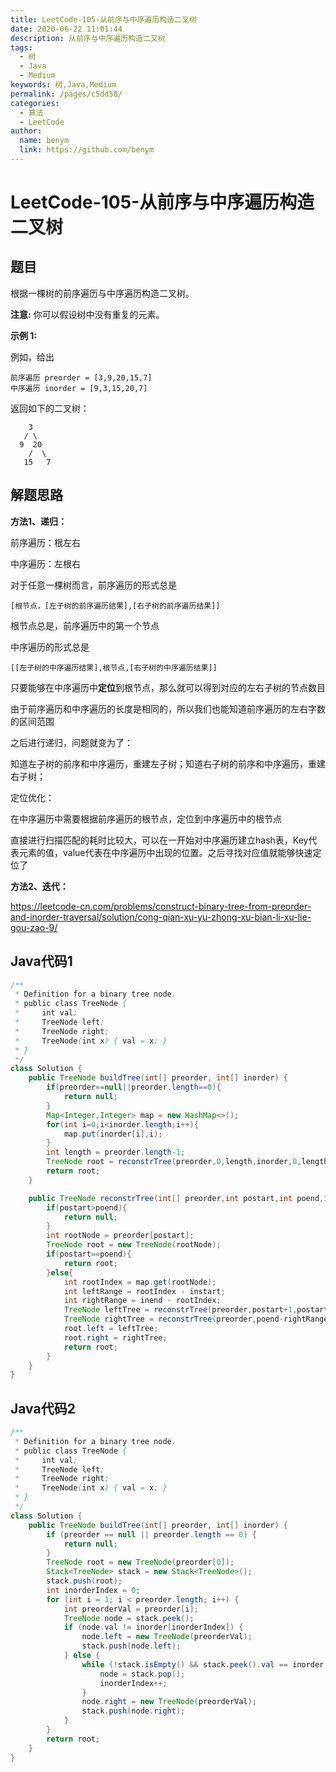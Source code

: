 ```yaml
---
title: LeetCode-105-从前序与中序遍历构造二叉树
date: 2020-06-22 11:01:44
description: 从前序与中序遍历构造二叉树
tags: 
  - 树
  - Java
  - Medium
keywords: 树,Java,Medium
permalink: /pages/c5dd58/
categories: 
  - 算法
  - LeetCode
author: 
  name: benym
  link: https://github.com/benym
---
```


# LeetCode-105-从前序与中序遍历构造二叉树

## 题目

根据一棵树的前序遍历与中序遍历构造二叉树。

**注意:**
你可以假设树中没有重复的元素。



**示例 1:**

例如，给出

```
前序遍历 preorder = [3,9,20,15,7]
中序遍历 inorder = [9,3,15,20,7]
```

返回如下的二叉树：

```
    3
   / \
  9  20
    /  \
   15   7
```

## 解题思路

**方法1、递归：**

前序遍历：根左右

中序遍历：左根右

对于任意一棵树而言，前序遍历的形式总是

```
[根节点，[左子树的前序遍历结果],[右子树的前序遍历结果]]
```

根节点总是，前序遍历中的第一个节点

中序遍历的形式总是

```
[[左子树的中序遍历结果],根节点,[右子树的中序遍历结果]]
```

只要能够在中序遍历中**定位**到根节点，那么就可以得到对应的左右子树的节点数目

由于前序遍历和中序遍历的长度是相同的，所以我们也能知道前序遍历的左右字数的区间范围

之后进行递归，问题就变为了：

知道左子树的前序和中序遍历，重建左子树；知道右子树的前序和中序遍历，重建右子树；

定位优化：

在中序遍历中需要根据前序遍历的根节点，定位到中序遍历中的根节点

直接进行扫描匹配的耗时比较大，可以在一开始对中序遍历建立hash表，Key代表元素的值，value代表在中序遍历中出现的位置。之后寻找对应值就能够快速定位了

**方法2、迭代：**

https://leetcode-cn.com/problems/construct-binary-tree-from-preorder-and-inorder-traversal/solution/cong-qian-xu-yu-zhong-xu-bian-li-xu-lie-gou-zao-9/

## Java代码1

```java
/**
 * Definition for a binary tree node.
 * public class TreeNode {
 *     int val;
 *     TreeNode left;
 *     TreeNode right;
 *     TreeNode(int x) { val = x; }
 * }
 */
class Solution {
    public TreeNode buildTree(int[] preorder, int[] inorder) {
        if(preorder==null||preorder.length==0){
            return null;
        }
        Map<Integer,Integer> map = new HashMap<>();
        for(int i=0;i<inorder.length;i++){
            map.put(inorder[i],i);
        }
        int length = preorder.length-1;
        TreeNode root = reconstrTree(preorder,0,length,inorder,0,length,map);
        return root;
    }

    public TreeNode reconstrTree(int[] preorder,int postart,int poend,int[] inorder,int instart,int inend,Map<Integer,Integer> map){
        if(postart>poend){
            return null;
        }
        int rootNode = preorder[postart];
        TreeNode root = new TreeNode(rootNode);
        if(postart==poend){
            return root;
        }else{
            int rootIndex = map.get(rootNode);
            int leftRange = rootIndex - instart;
            int rightRange = inend - rootIndex;
            TreeNode leftTree = reconstrTree(preorder,postart+1,postart+leftRange,inorder,instart,rootIndex-1,map);
            TreeNode rightTree = reconstrTree(preorder,poend-rightRange+1,poend,inorder,rootIndex+1,inend,map);
            root.left = leftTree;
            root.right = rightTree;
            return root;
        }
    }
}
```

## Java代码2

```java
/**
 * Definition for a binary tree node.
 * public class TreeNode {
 *     int val;
 *     TreeNode left;
 *     TreeNode right;
 *     TreeNode(int x) { val = x; }
 * }
 */
class Solution {
    public TreeNode buildTree(int[] preorder, int[] inorder) {
        if (preorder == null || preorder.length == 0) {
            return null;
        }
        TreeNode root = new TreeNode(preorder[0]);
        Stack<TreeNode> stack = new Stack<TreeNode>();
        stack.push(root);
        int inorderIndex = 0;
        for (int i = 1; i < preorder.length; i++) {
            int preorderVal = preorder[i];
            TreeNode node = stack.peek();
            if (node.val != inorder[inorderIndex]) {
                node.left = new TreeNode(preorderVal);
                stack.push(node.left);
            } else {
                while (!stack.isEmpty() && stack.peek().val == inorder[inorderIndex]) {
                    node = stack.pop();
                    inorderIndex++;
                }
                node.right = new TreeNode(preorderVal);
                stack.push(node.right);
            }
        }
        return root;
    }
}
```



